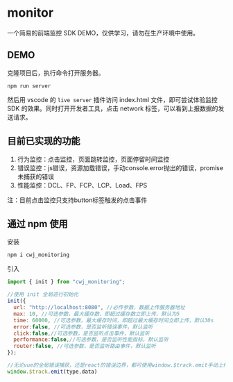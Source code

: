 # monitor

一个简易的前端监控 SDK DEMO，仅供学习，请勿在生产环境中使用。

## DEMO

克隆项目后，执行命令打开服务器。

```
npm run server
```

然后用 vscode 的 `live server` 插件访问 index.html 文件，即可尝试体验监控 SDK 的效果。同时打开开发者工具，点击 network 标签，可以看到上报数据的发送请求。

## 目前已实现的功能

1. 行为监控：点击监控，页面跳转监控，页面停留时间监控
2. 错误监控：js错误，资源加载错误，手动console.error抛出的错误，promise未捕获的错误
3. 性能监控：DCL、FP、FCP、LCP、Load、FPS

注：目前点击监控只支持button标签触发的点击事件

## 通过 npm 使用

安装

```
npm i cwj_monitoring
```

引入

```js
import { init } from "cwj_monitoring";

//使用 init 全局进行初始化
init({ 
  url: "http://localhost:8080", //必传参数，数据上传服务器地址
  max: 10, //可选参数，最大缓存数，即超过缓存数立即上传，默认为5
  time: 60000, //可选参数，最大缓存时间，即超过最大缓存时间立即上传，默认30s
  error:false, //可选参数，是否监听错误事件，默认监听
  click:false,//可选参数，是否监听点击事件，默认监听
  performance:false,//可选参数，是否监听性能指标，默认监听
  router:false, //可选参数，是否监听路由事件，默认监听
});

//无论vue的全局错误捕获，还是react的错误边界，都可使用window.$track.emit手动上传错误
window.$track.emit(type,data)
```
